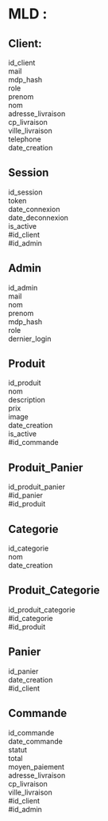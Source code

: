# MLD :

## Client:
id_client  
mail  
mdp_hash  
role  
prenom  
nom  
adresse_livraison  
cp_livraison  
ville_livraison  
telephone  
date_creation  


## Session
id_session  
token  
date_connexion  
date_deconnexion  
is_active  
#id_client  
#id_admin


## Admin 
id_admin  
mail  
nom  
prenom  
mdp_hash  
role  
dernier_login


## Produit
id_produit  
nom   
description  
prix  
image  
date_creation  
is_active  
#id_commande

## Produit_Panier
id_produit_panier  
#id_panier  
#id_produit



## Categorie
id_categorie  
nom  
date_creation


## Produit_Categorie
id_produit_categorie  
#id_categorie  
#id_produit


## Panier
id_panier  
date_creation  
#id_client


## Commande
id_commande  
date_commande  
statut  
total  
moyen_paiement  
adresse_livraison  
cp_livraison   
ville_livraison   
#id_client   
#id_admin  
